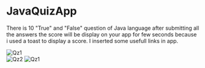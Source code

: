 # JavaQuizApp
There is 10 "True" and "False" question of Java language after submitting all the answers the score will be display on your app for few seconds because i used a toast to display a score. 
I inserted some usefull links in app.  

![Qz1](https://user-images.githubusercontent.com/123080070/215004775-cfc66ea5-bd19-4fb9-8983-48d0bc6aa31d.jpg)  
![Qz2](https://user-images.githubusercontent.com/123080070/215004790-91163db0-9ac6-4183-b011-37194ded2e38.jpg)
![Qz1](https://user-images.githubusercontent.com/123080070/215005227-bd64030f-de5d-4c1a-815f-922bf4384332.jpg)
